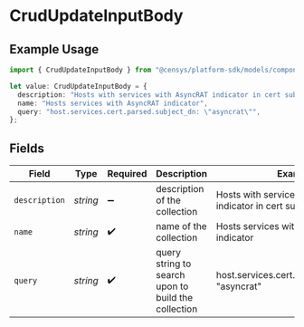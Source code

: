 # CrudUpdateInputBody

## Example Usage

```typescript
import { CrudUpdateInputBody } from "@censys/platform-sdk/models/components";

let value: CrudUpdateInputBody = {
  description: "Hosts with services with AsyncRAT indicator in cert subject DN",
  name: "Hosts services with AsyncRAT indicator",
  query: "host.services.cert.parsed.subject_dn: \"asyncrat\"",
};
```

## Fields

| Field                                                          | Type                                                           | Required                                                       | Description                                                    | Example                                                        |
| -------------------------------------------------------------- | -------------------------------------------------------------- | -------------------------------------------------------------- | -------------------------------------------------------------- | -------------------------------------------------------------- |
| `description`                                                  | *string*                                                       | :heavy_minus_sign:                                             | description of the collection                                  | Hosts with services with AsyncRAT indicator in cert subject DN |
| `name`                                                         | *string*                                                       | :heavy_check_mark:                                             | name of the collection                                         | Hosts services with AsyncRAT indicator                         |
| `query`                                                        | *string*                                                       | :heavy_check_mark:                                             | query string to search upon to build the collection            | host.services.cert.parsed.subject_dn: "asyncrat"               |